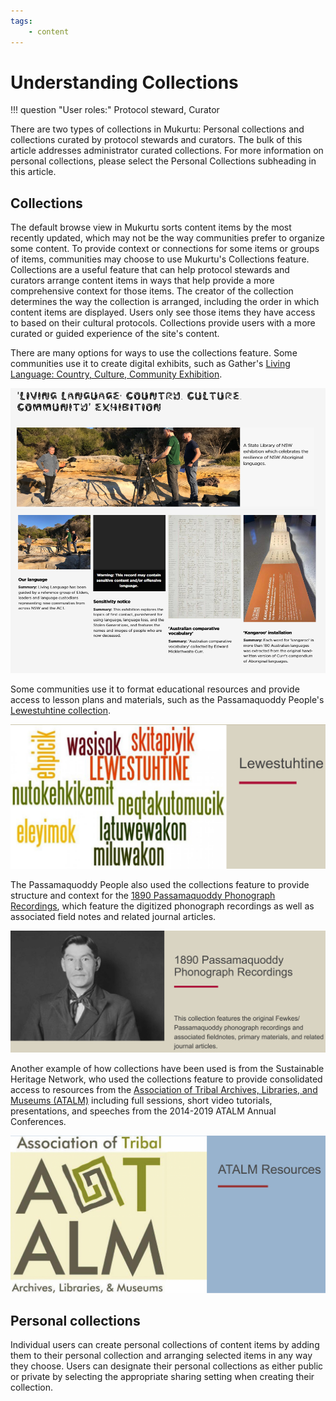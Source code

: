 ```yaml
---
tags: 
    - content
---
```

# Understanding Collections

!!! question "User roles:" 
    Protocol steward, Curator

There are two types of collections in Mukurtu: Personal collections and collections curated by protocol stewards and curators. The bulk of this article addresses administrator curated collections. For more information on personal collections, please select the Personal Collections subheading in this article. 

## Collections 

The default browse view in Mukurtu sorts content items by the most recently updated, which may not be the way communities prefer to organize some content. To provide context or connections for some items or groups of items, communities may choose to use Mukurtu's Collections feature. Collections are a useful feature that can help protocol stewards and curators arrange content items in ways that help provide a more comprehensive context for those items. The creator of the collection determines the way the collection is arranged, including the order in which content items are displayed. Users only see those items they have access to based on their cultural protocols. Collections provide users with a more curated or guided experience of the site's content.

There are many options for ways to use the collections feature. Some communities use it to create digital exhibits, such as Gather's [Living Language: Country, Culture, Community Exhibition](https://gather.sl.nsw.gov.au/collection/living-language-country-culture-community-exhibition).

[![Gather](../_embeds/collections1.png "Image of Gather's Living Language Country Culture and Community Exhibition collection page.")](https://gather.sl.nsw.gov.au/collection/living-language-country-culture-community-exhibition)

Some communities use it to format educational resources and provide access to lesson plans and materials, such as the Passamaquoddy People's [Lewestuhtine collection](https://passamaquoddypeople.com/collection/lewestuhtine). 

[![Passamaquoddy People](../_embeds/collections2.png "Image of the Passamaquoddy People's Lewestuhtine collection")](https://passamaquoddypeople.com/collection/lewestuhtine)

The Passamaquoddy People also used the collections feature to provide structure and context for the [1890 Passamaquoddy Phonograph Recordings](https://passamaquoddypeople.com/collection/1890-passamaquoddy-phonograph-recordings), which feature the digitized phonograph recordings as well as associated field notes and related journal articles.

[![Passamaquoddy People](../_embeds/collections3.png "Image of the Passamaquoddy People's 1890 Passamaquoddy Phonograph Recordings collection")](https://passamaquoddypeople.com/collection/1890-passamaquoddy-phonograph-recordings)

Another example of how collections have been used is from the Sustainable Heritage Network, who used the collections feature to provide consolidated access to resources from the [Association of Tribal Archives, Libraries, and Museums (ATALM)](https://sustainableheritagenetwork.org/collection/atalm-resources) including full sessions, short video tutorials, presentations, and speeches from the 2014-2019 ATALM Annual Conferences.

[![Sustainable Heritage Network](../_embeds/collections4.png "Association of Tribal Archives, Libraries, and Museums resources")](https://sustainableheritagenetwork.org/collection/atalm-resources)

## Personal collections

Individual users can create personal collections of content items by adding them to their personal collection and arranging selected items in any way they choose. Users can designate their personal collections as either public or private by selecting the appropriate sharing setting when creating their collection.